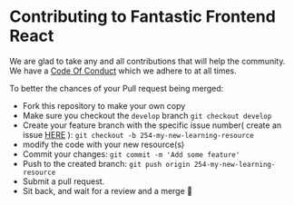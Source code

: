 # Contributing to Fantastic Frontend React 

We are glad to take any and all contributions that will help the community. We have a [Code Of Conduct]() which we adhere to at all times.

To better the chances of your Pull request being merged:

- Fork this repository to make your own copy
- Make sure you checkout the `develop` branch `git checkout develop`
- Create your feature branch with the specific issue number( create an issue [HERE](https://github.com/reactdeveloperske/Fantastic-Frontend-React/issues) ): `git checkout -b 254-my-new-learning-resource`
- modify the code with your new resource(s)
- Commit your changes: `git commit -m 'Add some feature'`
- Push to the created branch: `git push origin 254-my-new-learning-resource`
- Submit a pull request.
- Sit back, and wait for a review and a merge :tada:
